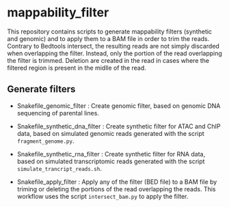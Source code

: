 # mappability_filter

This repository contains scripts to generate mappability filters (synthetic and genomic) and to apply them to a BAM file in order to trim the reads. Contrary to Bedtools intersect, the resulting reads are not simply discarded when overlapping the filter. Instead, only the portion of the read overlapping the filter is trimmed.  Deletion are created in the read in cases where the filtered region is present in the midlle of the read.

## Generate filters

* Snakefile_genomic_filter : Create genomic filter, based on genomic DNA sequencing of parental lines.

* Snakefile_synthetic_dna_filter : Create synthetic filter for ATAC and ChIP data, based on simulated genomic reads generated with the script `fragment_genome.py`.

* Snakefile_synthetic_rna_filter : Create synthetic filter for RNA data, based on simulated transcriptomic reads generated with the script `simulate_trancript_reads.sh`.

* Snakefile_apply_filter : Apply any of the filter (BED file) to a BAM file by triming or deleting the portions of the read overlapping the reads. This workflow uses the script `intersect_bam.py` to apply the filter.



